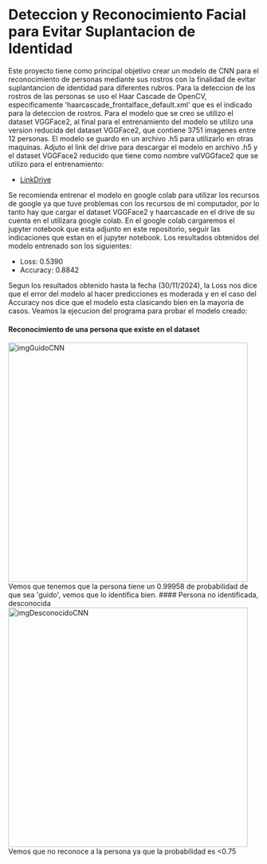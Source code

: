 # Deteccion y Reconocimiento Facial para Evitar Suplantacion de Identidad
Este proyecto tiene como principal objetivo crear un modelo de CNN para el reconocimiento de personas mediante sus rostros con la finalidad de evitar suplantancion de identidad para diferentes rubros.
Para la deteccion de los rostros de las personas se uso el Haar Cascade de OpenCV, especificamente 'haarcascade_frontalface_default.xml' que es el indicado para la deteccion de rostros.
Para el modelo que se creo se utilizo el dataset VGGFace2, al final para el entrenamiento del modelo se utilizo una version reducida del dataset VGGFace2, que contiene 3751 imagenes entre 12 personas.
El modelo se guardo en un archivo .h5 para utilizarlo en otras maquinas.
Adjuto el link del drive para descargar el modelo en archivo .h5 y el dataset VGGFace2 reducido que tiene como nombre valVGGface2 que se utilizo para el entrenamiento:
- [LinkDrive](https://drive.google.com/drive/folders/17lbxGxF5LLky8pn39AZ43N8VXsoJgQoH?usp=sharing)

Se recomienda entrenar el modelo en google colab para utilizar los recursos de google ya que tuve problemas con los recursos de mi computador, por lo tanto hay que cargar el dataset VGGFace2 y haarcascade en el drive de su cuenta en el utilizara google colab.
En el google colab cargaremos el jupyter notebook que esta adjunto en este repositorio, seguir las indicaciones que estan en el jupyter notebook.
Los resultados obtenidos del modelo entrenado son los siguientes:
- Loss: 0.5390
- Accuracy: 0.8842

Segun los resultados obtenido hasta la fecha (30/11/2024), la Loss nos dice que el error del modelo al hacer predicciones es moderada y en el caso del Accuracy nos dice que el modelo esta clasicando bien en la mayoria de casos.
Veamos la ejecucion del programa para probar el modelo creado:
#### Reconocimiento de una persona que existe en el dataset
<img width="480" alt="imgGuidoCNN" src="https://github.com/user-attachments/assets/83d4716e-5e38-451a-8f15-b5bf4b1aa807">
Vemos que tenemos que la persona tiene un 0.99958 de probabilidad de que sea 'guido', vemos que lo identifica bien.
#### Persona no identificada, desconocida
<img width="480" alt="imgDesconocidoCNN" src="https://github.com/user-attachments/assets/ec57c83e-b690-4dff-bbff-94594823616d">
Vemos que no reconoce a la persona ya que la probabilidad es <0.75
